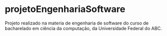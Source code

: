 # projetoEngenhariaSoftware
Projeto realizado na materia de engenharia de software do curso de bacharelado em ciência da computação, da Universidade Federal do ABC.
